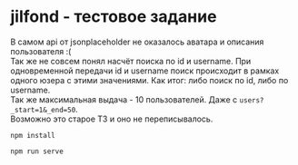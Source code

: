 # jilfond - тестовое задание

В самом api от jsonplaceholder не оказалось аватара и описания пользователя :(  
Так же не совсем понял насчёт поиска по id и username. При одновременной передачи id и username поиск происходит в рамках одного юзера с этими значениями. Как итог: либо поиск по id, либо по username.  
Так же максимальная выдача - 10 пользователей. Даже с `users?_start=1&_end=50`.  
Возможно это старое ТЗ и оно не переписывалось.


```
npm install
```

```
npm run serve
```
